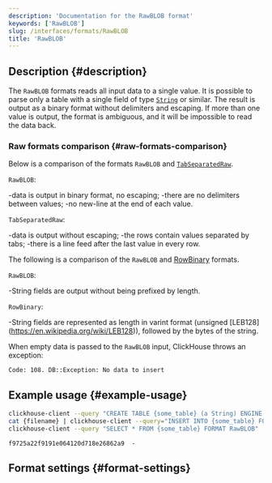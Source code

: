 ```yaml
---
description: 'Documentation for the RawBLOB format'
keywords: ['RawBLOB']
slug: /interfaces/formats/RawBLOB
title: 'RawBLOB'
---
```


## Description {#description}

The `RawBLOB` formats reads all input data to a single value. It is possible to parse only a table with a single field of type [`String`](/sql-reference/data-types/string.md) or similar.
The result is output as a binary format without delimiters and escaping. If more than one value is output, the format is ambiguous, and it will be impossible to read the data back.

### Raw formats comparison {#raw-formats-comparison}

Below is a comparison of the formats `RawBLOB` and [`TabSeparatedRaw`](./TabSeparated/TabSeparatedRaw.md).

`RawBLOB`:

-data is output in binary format, no escaping;
-there are no delimiters between values;
-no new-line at the end of each value.

`TabSeparatedRaw`:

-data is output without escaping;
-the rows contain values separated by tabs;
-there is a line feed after the last value in every row.

The following is a comparison of the `RawBLOB` and [RowBinary](./RowBinary/RowBinary.md) formats.

`RawBLOB`:

-String fields are output without being prefixed by length.

`RowBinary`:

-String fields are represented as length in varint format (unsigned [LEB128] (<https://en.wikipedia.org/wiki/LEB128>)), followed by the bytes of the string.

When empty data is passed to the `RawBLOB` input, ClickHouse throws an exception:

```text
Code: 108. DB::Exception: No data to insert
```

## Example usage {#example-usage}

```bash title="Query"
clickhouse-client --query "CREATE TABLE {some_table} (a String) ENGINE = Memory;"
cat {filename} | clickhouse-client --query="INSERT INTO {some_table} FORMAT RawBLOB"
clickhouse-client --query "SELECT * FROM {some_table} FORMAT RawBLOB" | md5sum
```

```text title="Response"
f9725a22f9191e064120d718e26862a9  -
```

## Format settings {#format-settings}
